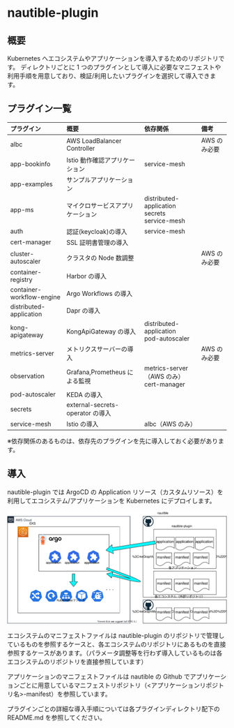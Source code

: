 # nautible-plugin

## 概要

Kubernetes へエコシステムやアプリケーションを導入するためのリポジトリです。
ディレクトリごとに 1 つのプラグインとして導入に必要なマニフェストや利用手順を用意しており、検証/利用したいプラグインを選択して導入できます。

## プラグイン一覧

| プラグイン                | 概要                             | 依存関係                                           | 備考         |
| :------------------------ | :------------------------------- | :------------------------------------------------- | :----------- |
| albc                      | AWS LoadBalancer Controller      |                                                    | AWS のみ必要 |
| app-bookinfo              | Istio 動作確認アプリケーション   | service-mesh                                       |              |
| app-examples              | サンプルアプリケーション         |                                                    |              |
| app-ms                    | マイクロサービスアプリケーション | distributed-application<br>secrets<br>service-mesh |              |
| auth                      | 認証(keycloak)の導入             | service-mesh                                       |              |
| cert-manager              | SSL 証明書管理の導入             |                                                    |              |
| cluster-autoscaler        | クラスタの Node 数調整           |                                                    | AWS のみ必要 |
| container-registry        | Harbor の導入                    |                                                    |              |
| container-workflow-engine | Argo Workflows の導入            |                                                    |              |
| distributed-application   | Dapr の導入                      |                                                    |              |
| kong-apigateway           | KongApiGateway の導入            | distributed-application<br>pod-autoscaler          |              |
| metrics-server            | メトリクスサーバーの導入         |                                                    | AWS のみ必要 |
| observation               | Grafana,Prometheus による監視    | metrics-server（AWS のみ） <br>cert-manager        |              |
| pod-autoscaler            | KEDA の導入                      |                                                    |              |
| secrets                   | external-secrets-operator の導入 |                                                    |              |
| service-mesh              | Istio の導入                     | albc（AWS のみ）                                   |              |

※依存関係のあるものは、依存先のプラグインを先に導入しておく必要があります。

## 導入

nautible-plugin では ArgoCD の Application リソース（カスタムリソース）を利用してエコシステム/アプリケーションを Kubernetes にデプロイします。

![nautible-plugin全体像](./outline.svg)

エコシステムのマニフェストファイルは nautible-plugin のリポジトリで管理しているものを参照するケースと、各エコシステムのリポジトリにあるものを直接参照するケースがあります。（パラメータ調整等を行わず導入しているものは各エコシステムのリポジトリを直接参照しています）

アプリケーションのマニフェストファイルは nautible の Github でアプリケーションごとに用意しているマニフェストリポジトリ（<アプリケーションリポジトリ名>-manifest）を参照しています。

プラグインごとの詳細な導入手順については各プラグインディレクトリ配下の README.md を参照してください。
